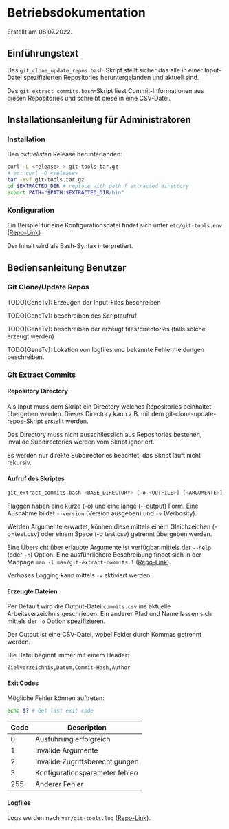 # Betriebsdokumentation

Erstellt am 08.07.2022.

## Einführungstext 

Das `git_clone_update_repos.bash`-Skript stellt sicher das alle in einer
Input-Datei spezifizierten Repositories heruntergelanden und aktuell sind.

Das `git_extract_commits.bash`-Skript liest Commit-Informationen aus diesen
Repositories und schreibt diese in eine CSV-Datei.

## Installationsanleitung für Administratoren

### Installation

Den *aktuellsten* Release herunterlanden:

```bash
curl -L <release> > git-tools.tar.gz
# or: curl -O <release>
tar -xvf git-tools.tar.gz
cd $EXTRACTED_DIR # replace with path f extracted directory
export PATH="$PATH:$EXTRACTED_DIR/bin"
```

### Konfiguration

Ein Beispiel für eine Konfigurationsdatei findet sich unter `etc/git-tools.env`
([Repo-Link](../etc/git-tools.env))

Der Inhalt wird als Bash-Syntax interpretiert.

## Bediensanleitung Benutzer

### Git Clone/Update Repos

TODO(GeneTv): Erzeugen der Input-Files beschreiben

TODO(GeneTv): beschreiben des Scriptaufruf

TODO(GeneTv): beschreiben der erzeugt files/directories (falls solche erzeugt werden)

TODO(GeneTv): Lokation von logfiles und bekannte Fehlermeldungen beschreiben.

### Git Extract Commits

#### Repository Directory

Als Input muss dem Skript ein Directory welches Repositories beinhaltet
übergeben werden. Dieses Directory kann z.B. mit dem
git-clone-update-repos-Skript erstellt werden.

Das Directory muss nicht ausschliesslich aus Repositories bestehen, invalide
Subdirectories werden vom Skript ignoriert.

Es werden nur direkte Subdirectories beachtet, das Skript läuft nicht rekursiv.

#### Aufruf des Skriptes

```bash
git_extract_commits.bash <BASE_DIRECTORY> [-o <OUTFILE>] [<ARGUMENTE>]
```

Flaggen haben eine kurze (-o) und eine lange (--output) Form. Eine Ausnahme
bildet `--version` (Version ausgeben) und `-v` (Verbosity).

Werden Argumente erwartet, können diese mittels einem Gleichzeichen
(-o=test.csv) oder einem Space (-o test.csv) getrennt übergeben werden.

Eine Übersicht über erlaubte Argumente ist verfügbar mittels der `--help` (oder
`-h`) Option. Eine ausführlichere Beschreibung findet sich in der Manpage `man
-l man/git-extract-commits.1` ([Repo-Link](../man/git-extract-commits.1)).

Verboses Logging kann mittels `-v` aktiviert werden.

#### Erzeugte Dateien

Per Default wird die Output-Datei `commits.csv` ins aktuelle Arbeitsverzeichnis
geschrieben. Ein anderer Pfad und Name lassen sich mittels der `-o` Option
spezifizieren.

Der Output ist eine CSV-Datei, wobei Felder durch Kommas getrennt werden.

Die Datei beginnt immer mit einem Header:

```
Zielverzeichnis,Datum,Commit-Hash,Author
```

#### Exit Codes

Mögliche Fehler können auftreten:

```bash
echo $? # Get last exit code
```

Code | Description
--- | ---
0 | Ausführung erfolgreich
1 | Invalide Argumente
2 | Invalide Zugriffsberechtigungen
3 | Konfigurationsparameter fehlen
255 | Anderer Fehler

#### Logfiles

Logs werden nach `var/git-tools.log` ([Repo-Link](../var/)).
